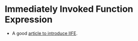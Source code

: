 # Immediately Invoked Function Expression

- A good [article to introduce IIFE](http://adripofjavascript.com/blog/drips/an-introduction-to-iffes-immediately-invoked-function-expressions.html).
